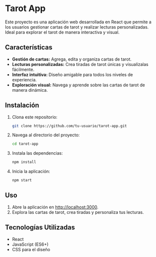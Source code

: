 # Tarot App

Este proyecto es una aplicación web desarrollada en React que permite a los usuarios gestionar cartas de tarot y realizar lecturas personalizadas. Ideal para explorar el tarot de manera interactiva y visual.

## Características

- **Gestión de cartas:** Agrega, edita y organiza cartas de tarot.
- **Lecturas personalizadas:** Crea tiradas de tarot únicas y visualízalas fácilmente.
- **Interfaz intuitiva:** Diseño amigable para todos los niveles de experiencia.
- **Exploración visual:** Navega y aprende sobre las cartas de tarot de manera dinámica.

## Instalación

1. Clona este repositorio:

   ```bash
   git clone https://github.com/tu-usuario/tarot-app.git
   ```

2. Navega al directorio del proyecto:

   ```bash
   cd tarot-app
   ```

3. Instala las dependencias:
   ```bash
   npm install
   ```
4. Inicia la aplicación:
   ```bash
   npm start
   ```

## Uso

1. Abre la aplicación en [http://localhost:3000](http://localhost:3000).
2. Explora las cartas de tarot, crea tiradas y personaliza tus lecturas.

## Tecnologías Utilizadas

- React
- JavaScript (ES6+)
- CSS para el diseño
